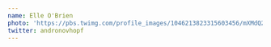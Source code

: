 ```yaml
---
name: Elle O'Brien
photo: 'https://pbs.twimg.com/profile_images/1046213823315603456/mXMdQ2_E_400x400.jpg'
twitter: andronovhopf
---
```

